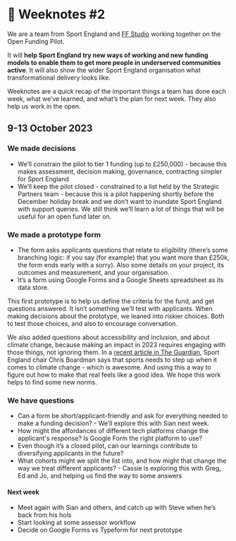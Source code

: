 # 📝 Weeknotes #2

We are a team from Sport England and [FF Studio](https://www.ff.studio) working together on the Open Funding Pilot.

It will **help Sport England try new ways of working and new funding models to enable them to get more people in underserved communities active**. It will also show the wider Sport England organisation what transformational delivery looks like.

Weeknotes are a quick recap of the important things a team has done each week, what we’ve learned, and what’s the plan for next week. They also help us work in the open.

## 9-13 October 2023

### We made decisions

* We’ll constrain the pilot to tier 1 funding (up to £250,000) - because this makes assessment, decision making, governance, contracting simpler for Sport England
* We’ll keep the pilot closed - constrained to a list held by the Strategic Partners team - because this is a pilot happening shortly before the December holiday break and we don’t want to inundate Sport England with support queries. We still think we’ll learn a lot of things that will be useful for an open fund later on.

### We made a prototype form

* The form asks applicants questions that relate to eligibility (there’s some branching logic: if you say (for example) that you want more than £250k, the form ends early with a sorry). Also some details on your project, its outcomes and measurement, and your organisation.
* It’s a form using Google Forms and a Google Sheets spreadsheet as its data store.

This first prototype is to help us define the criteria for the fund, and get questions answered. It isn’t something we’ll test with applicants. When making decisions about the prototype, we leaned into riskier choices. Both to test those choices, and also to encourage conversation.

We also added questions about accessibility and inclusion, and about climate change, because making an impact in 2023 requires engaging with those things, not ignoring them. In a [recent article in The Guardian](https://www.theguardian.com/sport/2023/oct/11/sport-england-tells-sports-fight-climate-crisis-or-youll-get-no-funding), Sport England chair Chris Boardman says that sports needs to step up when it comes to climate change - which is awesome. And using this a way to figure out how to make that real feels like a good idea. We hope this work helps to find some new norms.

### We have questions

* Can a form be short/applicant-friendly and ask for everything needed to make a funding decision? - We’ll explore this with Sian next week.
* How might the affordances of different tech platforms change the applicant's response? Is Google Form the right platform to use?
* Even though it’s a closed pilot, can our learnings contribute to diversifying applicants in the future?
* What cohorts might we split the list into, and how might that change the way we treat different applicants? - Cassie is exploring this with Greg, Ed and Jo, and helping us find the way to some answers

#### Next week

* Meet again with Sian and others, and catch up with Steve when he’s back from his hols
* Start looking at some assessor workflow
* Decide on Google Forms vs Typeform for next prototype
